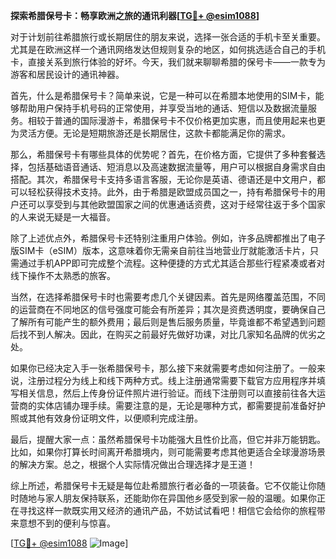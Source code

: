 **探索希腊保号卡：畅享欧洲之旅的通讯利器[[TG💪+ @esim1088](https://t.me/s/esim1088)]**

对于计划前往希腊旅行或长期居住的朋友来说，选择一张合适的手机卡至关重要。尤其是在欧洲这样一个通讯网络发达但规则复杂的地区，如何挑选适合自己的手机卡，直接关系到旅行体验的好坏。今天，我们就来聊聊希腊的保号卡——一款专为游客和居民设计的通讯神器。

首先，什么是希腊保号卡？简单来说，它是一种可以在希腊本地使用的SIM卡，能够帮助用户保持手机号码的正常使用，并享受当地的通话、短信以及数据流量服务。相较于普通的国际漫游卡，希腊保号卡不仅价格更加实惠，而且使用起来也更为灵活方便。无论是短期旅游还是长期居住，这款卡都能满足你的需求。

那么，希腊保号卡有哪些具体的优势呢？首先，在价格方面，它提供了多种套餐选择，包括基础语音通话、短消息以及高速数据流量等，用户可以根据自身需求自由搭配。其次，希腊保号卡支持多语言客服，无论你是英语、德语还是中文用户，都可以轻松获得技术支持。此外，由于希腊是欧盟成员国之一，持有希腊保号卡的用户还可以享受到与其他欧盟国家之间的优惠通话资费，这对于经常往返于多个国家的人来说无疑是一大福音。

除了上述优点外，希腊保号卡还特别注重用户体验。例如，许多品牌都推出了电子版SIM卡（eSIM）版本，这意味着你无需亲自前往当地营业厅就能激活卡片，只需通过手机APP即可完成整个流程。这种便捷的方式尤其适合那些行程紧凑或者对线下操作不太熟悉的旅客。

当然，在选择希腊保号卡时也需要考虑几个关键因素。首先是网络覆盖范围，不同的运营商在不同地区的信号强度可能会有所差异；其次是资费透明度，要确保自己了解所有可能产生的额外费用；最后则是售后服务质量，毕竟谁都不希望遇到问题后找不到人解决。因此，在购买之前最好先做好功课，对比几家知名品牌的优劣之处。

如果你已经决定入手一张希腊保号卡，那么接下来就需要考虑如何注册了。一般来说，注册过程分为线上和线下两种方式。线上注册通常需要下载官方应用程序并填写相关信息，然后上传身份证件照片进行验证。而线下注册则可以直接前往各大运营商的实体店铺办理手续。需要注意的是，无论是哪种方式，都需要提前准备好护照或其他有效身份证明文件，以便顺利完成注册。

最后，提醒大家一点：虽然希腊保号卡功能强大且性价比高，但它并非万能钥匙。比如，如果你打算长时间离开希腊境内，则可能需要考虑其他更适合全球漫游场景的解决方案。总之，根据个人实际情况做出合理选择才是王道！

综上所述，希腊保号卡无疑是每位赴希腊旅行者必备的一项装备。它不仅能让你随时随地与家人朋友保持联系，还能助你在异国他乡感受到家一般的温暖。如果你正在寻找这样一款既实用又经济的通讯产品，不妨试试看吧！相信它会给你的旅程带来意想不到的便利与惊喜。

[[TG💪+ @esim1088](https://t.me/s/esim1088) ![Image](https://i.postimg.cc/4NQfJmqS/Snipaste-2025-05-13-00-14-12.png)]